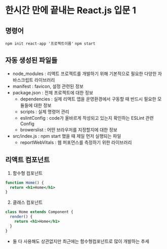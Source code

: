 # 한시간 만에 끝내는 React.js 입문 1

## 명령어
`npm init react-app '프로젝트이름'`
`npm start`


## 자동 생성된 파일들
- node_modules : 리액트 프로젝트를 개발하기 위해 기본적으로 필요한 다양한 자바스크립트 라이브러리
- manifest : favicon, 설정 관련된 정보
- package.json : 전체 프로젝트에 대한 정보
  - dependencies : 실제 리액트 앱을 운영환경에서 구동할 때 반드시 필요한 모듈들에 대한 정보
  - scripts : 실제 명령어 관리
  - eslintConfig : code가 올바르게 작성되고 있는지 확인하는 ESLint 관련 Config
  - browerslist : 어떤 브라우저를 지정할지에 대한 정보
- src/index.js : npm start 했을 때 제일 먼저 실행되는 파일
  - reportWebVitals : 웹 퍼포먼스를 측정하기 위한 라이브러리


## 리액트 컴포넌트
1. 함수형 컴포넌트
```jsx
function Home() {
  return <h1>Home</h1>
}
```

2. 클래스 컴포넌트
```jsx
class Home extends Component {
  render() {
    return <h1>Home</h1>
  }
}
```
- 둘 다 사용해도 상관없지만 최근에는 함수형컴포넌트로 많이 개발하는 추세
